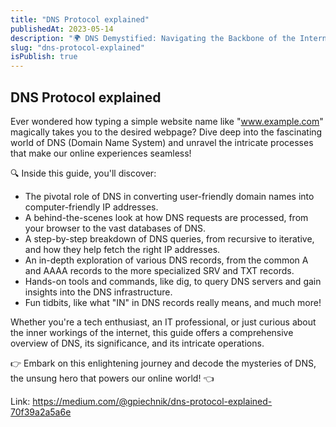 ```yaml
---
title: "DNS Protocol explained"
publishedAt: 2023-05-14
description: "🌍 DNS Demystified: Navigating the Backbone of the Internet 🌍"
slug: "dns-protocol-explained"
isPublish: true
---
```


## DNS Protocol explained

Ever wondered how typing a simple website name like "www.example.com" magically takes you to the desired webpage? Dive deep into the fascinating world of DNS (Domain Name System) and unravel the intricate processes that make our online experiences seamless!

🔍 Inside this guide, you'll discover:

- The pivotal role of DNS in converting user-friendly domain names into computer-friendly IP addresses.
- A behind-the-scenes look at how DNS requests are processed, from your browser to the vast databases of DNS.
- A step-by-step breakdown of DNS queries, from recursive to iterative, and how they help fetch the right IP addresses.
- An in-depth exploration of various DNS records, from the common A and AAAA records to the more specialized SRV and TXT records.
- Hands-on tools and commands, like dig, to query DNS servers and gain insights into the DNS infrastructure.
- Fun tidbits, like what "IN" in DNS records really means, and much more!

Whether you're a tech enthusiast, an IT professional, or just curious about the inner workings of the internet, this guide offers a comprehensive overview of DNS, its significance, and its intricate operations.

👉 Embark on this enlightening journey and decode the mysteries of DNS, the unsung hero that powers our online world! 👈

Link: https://medium.com/@gpiechnik/dns-protocol-explained-70f39a2a5a6e

